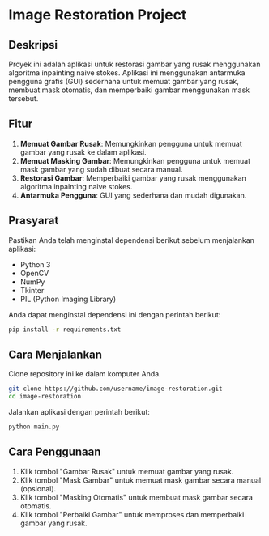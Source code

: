 # Image Restoration Project

## Deskripsi
Proyek ini adalah aplikasi untuk restorasi gambar yang rusak menggunakan algoritma inpainting naive stokes. Aplikasi ini menggunakan antarmuka pengguna grafis (GUI) sederhana untuk memuat gambar yang rusak, membuat mask otomatis, dan memperbaiki gambar menggunakan mask tersebut.

## Fitur
1. **Memuat Gambar Rusak**: Memungkinkan pengguna untuk memuat gambar yang rusak ke dalam aplikasi.
2. **Memuat Masking Gambar**: Memungkinkan pengguna untuk memuat mask gambar yang sudah dibuat secara manual.
3. **Restorasi Gambar**: Memperbaiki gambar yang rusak menggunakan algoritma inpainting naive stokes.
4. **Antarmuka Pengguna**: GUI yang sederhana dan mudah digunakan.

## Prasyarat
Pastikan Anda telah menginstal dependensi berikut sebelum menjalankan aplikasi:
- Python 3
- OpenCV
- NumPy
- Tkinter
- PIL (Python Imaging Library)

Anda dapat menginstal dependensi ini dengan perintah berikut:
```bash
pip install -r requirements.txt
```

## Cara Menjalankan
Clone repository ini ke dalam komputer Anda.
```bash
git clone https://github.com/username/image-restoration.git
cd image-restoration
```
Jalankan aplikasi dengan perintah berikut:
```bash
python main.py
```

## Cara Penggunaan
1. Klik tombol "Gambar Rusak" untuk memuat gambar yang rusak.
2. Klik tombol "Mask Gambar" untuk memuat mask gambar secara manual (opsional).
3. Klik tombol "Masking Otomatis" untuk membuat mask gambar secara otomatis.
4. Klik tombol "Perbaiki Gambar" untuk memproses dan memperbaiki gambar yang rusak.
